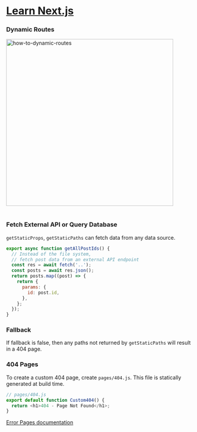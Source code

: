 # [Learn Next.js](https://nextjs.org/learn)

### Dynamic Routes

<img alt="how-to-dynamic-routes" height="450px" src="https://github.com/yousefelassal/next-tutorial/assets/76617202/702951fe-18b2-469b-8006-8f7445e20663" />

<br />
<br />

### Fetch External API or Query Database
`getStaticProps`, `getStaticPaths` can fetch data from any data source.

```js
export async function getAllPostIds() {
  // Instead of the file system,
  // fetch post data from an external API endpoint
  const res = await fetch('..');
  const posts = await res.json();
  return posts.map((post) => {
    return {
      params: {
        id: post.id,
      },
    };
  });
}
```

### Fallback

If fallback is false, then any paths not returned by `getStaticPaths` will result in a 404 page.

### 404 Pages
To create a custom 404 page, create `pages/404.js`. This file is statically generated at build time.
```js
// pages/404.js
export default function Custom404() {
  return <h1>404 - Page Not Found</h1>;
}
```
[Error Pages documentation](https://nextjs.org/docs/advanced-features/custom-error-page)
